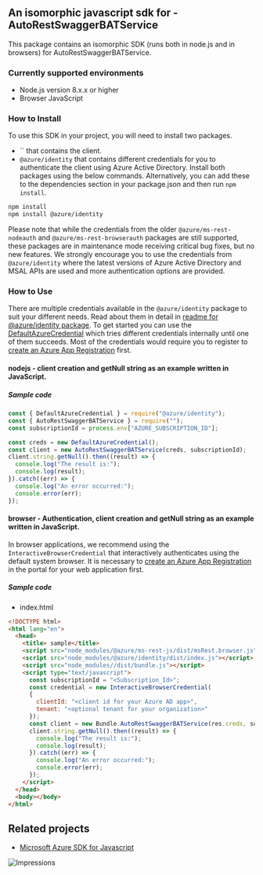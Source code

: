 ## An isomorphic javascript sdk for - AutoRestSwaggerBATService

This package contains an isomorphic SDK (runs both in node.js and in browsers) for AutoRestSwaggerBATService.

### Currently supported environments

- Node.js version 8.x.x or higher
- Browser JavaScript

### How to Install

To use this SDK in your project, you will need to install two packages.
- `` that contains the client.
- `@azure/identity` that contains different credentials for you to authenticate the client using Azure Active Directory.
Install both packages using the below commands.
Alternatively, you can add these to the dependencies section in your package.json and then run `npm install`.
```bash
npm install
npm install @azure/identity
```
Please note that while the credentials from the older `@azure/ms-rest-nodeauth` and `@azure/ms-rest-browserauth` packages are still supported, these packages are in maintenance mode receiving critical bug fixes, but no new features.
We strongly encourage you to use the credentials from `@azure/identity` where the latest versions of Azure Active Directory and MSAL APIs are used and more authentication options are provided.

### How to Use

There are multiple credentials available in the `@azure/identity` package to suit your different needs.
Read about them in detail in [readme for @azure/identity package](https://www.npmjs.com/package/@azure/identity).
To get started you can use the [DefaultAzureCredential](https://github.com/Azure/azure-sdk-for-js/blob/master/sdk/identity/identity/README.md#defaultazurecredential) which tries different credentials internally until one of them succeeds.
Most of the credentials would require you to register to [create an Azure App Registration](https://docs.microsoft.com/en-us/azure/active-directory/develop/app-objects-and-service-principals#application-registration) first.
#### nodejs - client creation and getNull string as an example written in JavaScript.

##### Sample code

```typescript
const { DefaultAzureCredential } = require("@azure/identity");
const { AutoRestSwaggerBATService } = require("");
const subscriptionId = process.env["AZURE_SUBSCRIPTION_ID"];

const creds = new DefaultAzureCredential();
const client = new AutoRestSwaggerBATService(creds, subscriptionId);
client.string.getNull().then((result) => {
  console.log("The result is:");
  console.log(result);
}).catch((err) => {
  console.log("An error occurred:");
  console.error(err);
});
```

#### browser - Authentication, client creation and getNull string as an example written in JavaScript.

In browser applications, we recommend using the `InteractiveBrowserCredential` that interactively authenticates using the default system browser.
It is necessary to [create an Azure App Registration](https://docs.microsoft.com/azure/active-directory/develop/scenario-spa-app-registration) in the portal for your web application first.

##### Sample code

- index.html

```html
<!DOCTYPE html>
<html lang="en">
  <head>
    <title> sample</title>
    <script src="node_modules/@azure/ms-rest-js/dist/msRest.browser.js"></script>
    <script src="node_modules/@azure/identity/dist/index.js"></script>
    <script src="node_modules//dist/bundle.js"></script>
    <script type="text/javascript">
      const subscriptionId = "<Subscription_Id>";
      const credential = new InteractiveBrowserCredential(
      {
        clientId: "<client id for your Azure AD app>",
        tenant: "<optional tenant for your organization>"
      });
      const client = new Bundle.AutoRestSwaggerBATService(res.creds, subscriptionId);
      client.string.getNull().then((result) => {
        console.log("The result is:");
        console.log(result);
      }).catch((err) => {
        console.log("An error occurred:");
        console.error(err);
      });
    </script>
  </head>
  <body></body>
</html>
```

## Related projects

- [Microsoft Azure SDK for Javascript](https://github.com/Azure/azure-sdk-for-js)

![Impressions](https://azure-sdk-impressions.azurewebsites.net/api/impressions/azure-sdk-for-js/sdk/README.png)
